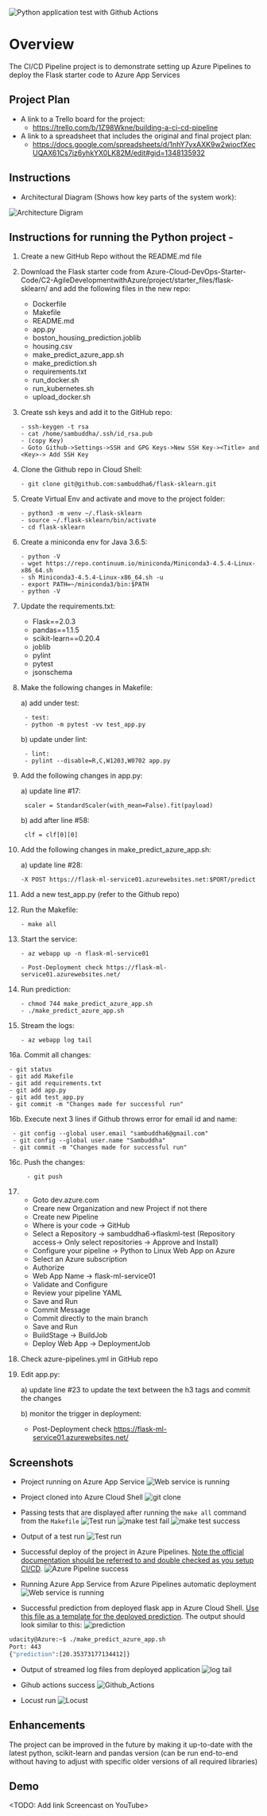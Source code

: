 ![Python application test with Github Actions](https://img.shields.io/github/workflow/status/actions/toolkit/toolkit-unit-tests?label=Python%20application%20test%20with%20Github%20Actions)

# Overview

The CI/CD Pipeline project is to demonstrate setting up Azure Pipelines to deploy the Flask starter code to Azure App Services  

## Project Plan

* A link to a Trello board for the project:
  - https://trello.com/b/1Z98Wkne/building-a-ci-cd-pipeline
* A link to a spreadsheet that includes the original and final project plan:
  - https://docs.google.com/spreadsheets/d/1nhY7yxAXK9w2wiocfXecUQAX61Cs7iz6yhkYX0LK82M/edit#gid=1348135932

## Instructions
 
* Architectural Diagram (Shows how key parts of the system work):

![Architecture Digram](./docs/source/_static/img/Architecture.JPG)

## Instructions for running the Python project - 

1. Create a new GitHub Repo without the README.md file

2. Download the Flask starter code from Azure-Cloud-DevOps-Starter-Code/C2-AgileDevelopmentwithAzure/project/starter_files/flask-sklearn/ and add the following files in the new repo: 
   - Dockerfile
   - Makefile
   - README.md
   - app.py
   - boston_housing_prediction.joblib
   - housing.csv
   - make_predict_azure_app.sh
   - make_prediction.sh
   - requirements.txt
   - run_docker.sh
   - run_kubernetes.sh
   - upload_docker.sh

3. Create ssh keys and add it to the GitHub repo:


	   - ssh-keygen -t rsa
	   - cat /home/sambuddha/.ssh/id_rsa.pub
	   - (copy Key)
	   - Goto Github->Settings->SSH and GPG Keys->New SSH Key-><Title> and <Key>-> Add SSH Key
 
4. Clone the Github repo in Cloud Shell:
	
	   - git clone git@github.com:sambuddha6/flask-sklearn.git
  
5. Create Virtual Env and activate and move to the project folder:
	
	
	   - python3 -m venv ~/.flask-sklearn
	   - source ~/.flask-sklearn/bin/activate
	   - cd flask-sklearn

6. Create a miniconda env for Java 3.6.5:
	
	
	   - python -V
	   - wget https://repo.continuum.io/miniconda/Miniconda3-4.5.4-Linux-x86_64.sh
	   - sh Miniconda3-4.5.4-Linux-x86_64.sh -u
	   - export PATH=~/miniconda3/bin:$PATH
	   - python -V
  
7. Update the requirements.txt:
   - Flask==2.0.3
   - pandas==1.1.5
   - scikit-learn==0.20.4
   - joblib
   - pylint
   - pytest
   - jsonschema
  
8. Make the following changes in Makefile:

    a) add under test:
    
		- test:
		- python -m pytest -vv test_app.py
    
    b) update under lint:
    
		- lint:
		- pylint --disable=R,C,W1203,W0702 app.py
  
9. Add the following changes in app.py:
	
    a) update line #17:
	   
	   	scaler = StandardScaler(with_mean=False).fit(payload)
	   
    b) add after line #58:
	   
	   	clf = clf[0][0]
  
10. Add the following changes in make_predict_azure_app.sh:

    a) update line #28:
   	
		-X POST https://flask-ml-service01.azurewebsites.net:$PORT/predict
  
11. Add a new test_app.py (refer to the Github repo)
  
12. Run the Makefile:

		- make all
  
13. Start the service:
	
		- az webapp up -n flask-ml-service01
	
		- Post-Deployment check https://flask-ml-service01.azurewebsites.net/
  
14. Run prediction:
    
    	- chmod 744 make_predict_azure_app.sh
    	- ./make_predict_azure_app.sh
  
15. Stream the logs:
    
    	- az webapp log tail
  
16a. Commit all changes:
	
	- git status
	- git add Makefile
	- git add requirements.txt
	- git add app.py
	- git add test_app.py
	- git commit -m "Changes made for successful run"
  
16b. Execute next 3 lines if Github throws error for email id and name:

	 - git config --global user.email "sambuddha6@gmail.com"
	 - git config --global user.name "Sambuddha"
	 - git commit -m "Changes made for successful run"

16c. Push the changes:

         - git push
  
17. - Goto dev.azure.com 
    - Creare new Organization and new Project if not there
    - Create new Pipeline
    - Where is your code -> GitHub
    - Select a Repository -> sambuddha6->flaskml-test (Repository access-> Only select repositories -> Approve and Install)
    - Configure your pipeline -> Python to Linux Web App on Azure
    - Select an Azure subscription
    - Authorize
    - Web App Name -> flask-ml-service01
    - Validate and Configure
    - Review your pipeline YAML
    - Save and Run
    - Commit Message
    - Commit directly to the main branch
    - Save and Run
    - BuildStage -> BuildJob
    - Deploy Web App -> DeploymentJob
  
18. Check azure-pipelines.yml in GitHub repo
  
19. Edit app.py:

    a) update line #23 to update the text between the h3 tags and commit the changes
    
    b) monitor the trigger in deployment:
       
       - Post-Deployment check https://flask-ml-service01.azurewebsites.net/

  ## Screenshots
* Project running on Azure App Service
  ![Web service is running](./docs/source/_static/img/Web_service_is_running.JPG)
  
* Project cloned into Azure Cloud Shell
  ![git clone](./docs/source/_static/img/git_clone.JPG)

* Passing tests that are displayed after running the `make all` command from the `Makefile`
  ![Test run](./docs/source/_static/img/Test_run.JPG)
  ![make test fail](./docs/source/_static/img/make_test_fail.JPG)
  ![make test success](./docs/source/_static/img/make_test_success.JPG)

* Output of a test run
  ![Test run](./docs/source/_static/img/Test_run.JPG)

* Successful deploy of the project in Azure Pipelines.  [Note the official documentation should be referred to and double checked as you setup CI/CD](https://docs.microsoft.com/en-us/azure/devops/pipelines/ecosystems/python-webapp?view=azure-devops).
  ![Azure Pipeline success](./docs/source/_static/img/Azure_Pipeline_success.JPG)

* Running Azure App Service from Azure Pipelines automatic deployment
  ![Web service is running](./docs/source/_static/img/Web_service_is_running_2.JPG)

* Successful prediction from deployed flask app in Azure Cloud Shell.  [Use this file as a template for the deployed prediction](https://github.com/udacity/nd082-Azure-Cloud-DevOps-Starter-Code/blob/master/C2-AgileDevelopmentwithAzure/project/starter_files/flask-sklearn/make_predict_azure_app.sh).
The output should look similar to this:
  ![prediction](./docs/source/_static/img/prediction.JPG)

```bash
udacity@Azure:~$ ./make_predict_azure_app.sh
Port: 443
{"prediction":[20.35373177134412]}
```

* Output of streamed log files from deployed application
  ![log tail](./docs/source/_static/img/log_tail.JPG)

* Gihub actions success
  ![Github_Actions](./docs/source/_static/img/Github_Actions_success.JPG)
	
* Locust run
  ![Locust](./docs/source/_static/img/Locust.JPG)

## Enhancements

The project can be improved in the future by making it up-to-date with the latest python, scikit-learn and pandas version (can be run end-to-end without having to adjust with specific older versions of all required libraries)

## Demo 

<TODO: Add link Screencast on YouTube>


